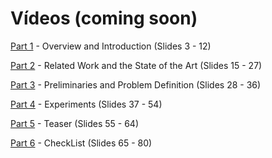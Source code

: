 # Vídeos (coming soon)
[Part 1](https://youtu.be/LKHZ_Bfcul8) - Overview and Introduction (Slides 3 - 12)

[Part 2](https://youtu.be/7CiJyGSK7oQ) - Related Work and the State of the Art (Slides 15 - 27)

[Part 3](https://youtu.be/0DjaHstMOgo) - Preliminaries and Problem Definition (Slides 28 - 36)

[Part 4](https://youtu.be/ChBt5odtaeI) - Experiments (Slides 37 - 54)

[Part 5](https://youtu.be/XwMvlIFoZOg) - Teaser (Slides 55 - 64)

[Part 6](https://youtu.be/wlIWRlwYpTI) - CheckList (Slides 65 - 80)
